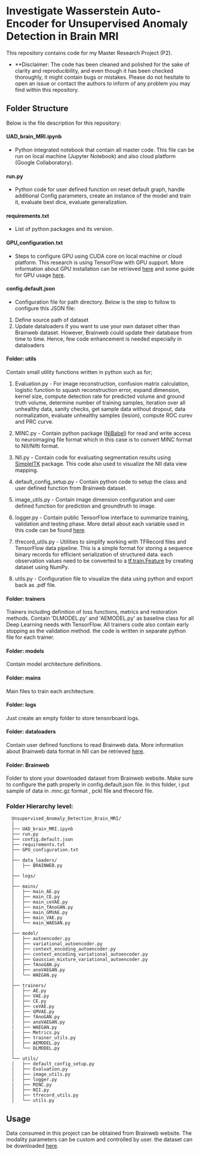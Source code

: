 # Investigate Wasserstein Auto-Encoder for Unsupervised Anomaly Detection in Brain MRI

This repository contains code for my Master Research Project (P2).

* **Disclaimer:
The code has been cleaned and polished for the sake of clarity and reproducibility, and even though it has been checked thoroughly, it might contain bugs or mistakes. Please do not hesitate to open an issue or contact the authors to inform of any problem you may find within this repository.


## Folder Structure
Below is the file description for this repository:

#### UAD_brain_MRI.ipynb 
* Python integrated notebook that contain all master code. This file can be run on local machine (Jupyter Notebook) and also cloud platform (Google Collaboratory).


#### run.py
* Python code for user defined function on reset default graph, handle additional Config parameters, create an instance of the model and train it, evaluate best dice, evaluate generalization.


#### requirements.txt
* List of python packages and its version.


#### GPU_configuration.txt
* Steps to configure GPU using CUDA core on local machine or cloud platform. This research is using TensorFlow with GPU support. More information about GPU installation can be retrieved [here](https://www.tensorflow.org/install/gpu) and some guide for GPU usage [here](https://www.tensorflow.org/guide/gpu).


#### config.default.json
* Configuration file for path directory. Below is the step to follow to configure this JSON file:
1. Define source path of dataset
2. Update dataloaders if you want to use your own dataset other than Brainweb dataset. However, Brainweb could update their database from time to time. Hence, few code enhancement is needed especially in dataloaders


#### Folder: utils
Contain small utility functions written in python such as for;
1. Evaluation.py - 
For image reconstruction, confusion matrix calculation, logistic function to squash reconstruction error, expand dimension, kernel size, compute detection rate for predicted volume and ground truth volume, determine number of training samples, iteration over all unhealthy data, sanity checks, get sample data without dropout, data normalization, evaluate unhealthy samples (lesion), compute ROC curev and PRC curve.

2. MINC.py - 
Contain python package ([NiBabel](https://nipy.org/nibabel/)) for read and write access to neuroimaging file format which in this case is to convert MINC format to NII/Nifti format.

3. NII.py - 
Contain code for evaluating segmentation results using [SimpleITK](https://simpleitk.org/) package. This code also used to visualize the NII data view mapping.

4. default_config_setup.py - 
Contain python code to setup the class and user defined function from Brainweb dataset.

5. image_utils.py - 
Contain image dimension configuration and user defined function for prediction and groundtruth to image.

6. logger.py - 
Contain public TensorFlow interface to summarize training, validation and testing phase. More detail about each variable used in this code can be found [here](https://www.tensorflow.org/api_docs/python/tf/compat/v1#functions).

7. tfrecord_utils.py - 
Utilities to simplify working with TFRecord files and TensorFlow data pipeline. This is a simple format for storing a sequence binary records for efficient serialization of structured data. each observation values need to be converted to a [tf.train.Feature](https://www.tensorflow.org/tutorials/load_data/tfrecord#tftrainexample) by creating dataset using NumPy.

8. utils.py - 
Configuration file to visualize the data using python and export back as .pdf file.

#### Folder: trainers
Trainers including definition of loss functions, metrics and restoration methods. Contain 'DLMODEL.py' and 'AEMODEL.py' as baseline class for all Deep Learning needs with TensorFlow. All trainers code also contain early stopping as the validation method. the code is written in separate python file for each trainer.

#### Folder: models
Contain model architecture definitions.


#### Folder: mains
Main files to train each architecture.


#### Folder: logs
Just create an empty folder to store tensorboard logs.


#### Folder: dataloaders
Contain user defined functions to read Brainweb data. More information about Brainweb data format in NII can be retrieved [here](https://radiopaedia.org/articles/nifti-file-format).


#### Folder: Brainweb
Folder to store your downloaded dataset from Brainweb website. Make sure to configure the path properly in config.default.json file. In this folder, i put sample of data in .mnc.gz format , pckl file and tfrecord file.


### Folder Hierarchy level:
```
  Unsupervised_Anomaly_Detection_Brain_MRI/
  │
  ├── UAD_brain_MRI.ipynb 
  ├── run.py 
  ├── config.default.json
  ├── requirements.txt 
  ├── GPU_configuration.txt 
  │
  ├── data_loaders/ 
  │   ├── BRAINWEB.py
  │
  ├── logs/  
  │
  ├── mains/ 
  │   ├── main_AE.py
  │   ├── main_CE.py
  │   ├── main_ceVAE.py
  │   ├── main_fAnoGAN.py
  |   ├── main_GMVAE.py
  │   ├── main_VAE.py
  │   └── main_WAEGAN.py
  │
  ├── model/ 
  │   ├── autoencoder.py
  │   ├── variational_autoencoder.py
  │   ├── context_encoding_autoencoder.py
  │   ├── context_encoding_variational_autoencoder.py
  │   ├── Gaussian_mixture_variational_autoencoder.py
  |   ├── fAnoGAN.py
  │   ├── anoVAEGAN.py
  │   └── WAEGAN.py
  │ 
  ├── trainers/ 
  │   ├── AE.py
  │   ├── VAE.py
  │   ├── CE.py
  │   ├── ceVAE.py
  │   ├── GMVAE.py
  |   ├── fAnoGAN.py
  │   ├── anoVAEGAN.py
  |   ├── WAEGAN.py
  |   ├── Metrics.py
  │   ├── trainer_utils.py
  │   ├── AEMODEL.py
  │   └── DLMODEL.py
  │  
  └── utils/ 
  │   ├── default_config_setup.py
  |   ├── Evaluation.py
  │   ├── image_utils.py
  |   ├── logger.py
  |   ├── MINC.py
  │   ├── NII.py
  │   ├── tfrecord_utils.py
  │   └── utils.py

```

## Usage
Data consumed in this project can be obtained from Brainweb website. The modality parameters can be custom and controlled by user. the dataset can be downloaded [here](https://brainweb.bic.mni.mcgill.ca/).



